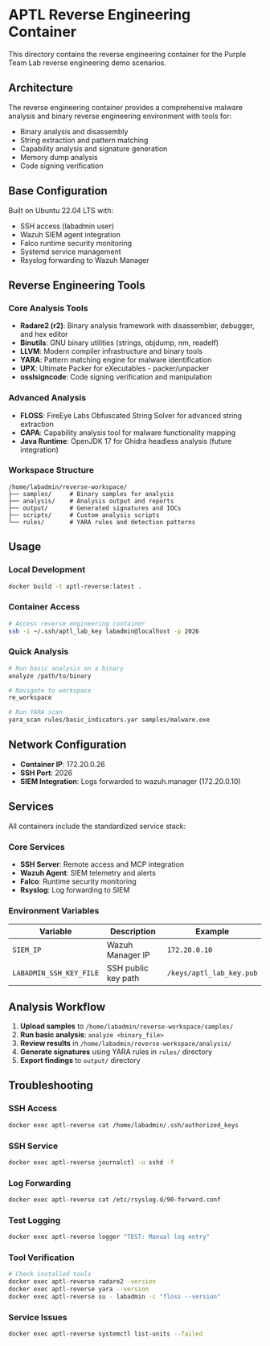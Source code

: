 # APTL Reverse Engineering Container

This directory contains the reverse engineering container for the Purple Team Lab reverse engineering demo scenarios.

## Architecture

The reverse engineering container provides a comprehensive malware analysis and binary reverse engineering environment with tools for:

- Binary analysis and disassembly  
- String extraction and pattern matching
- Capability analysis and signature generation
- Memory dump analysis
- Code signing verification

## Base Configuration

Built on Ubuntu 22.04 LTS with:

- SSH access (labadmin user)  
- Wazuh SIEM agent integration
- Falco runtime security monitoring
- Systemd service management
- Rsyslog forwarding to Wazuh Manager

## Reverse Engineering Tools

### Core Analysis Tools

- **Radare2 (r2)**: Binary analysis framework with disassembler, debugger, and hex editor
- **Binutils**: GNU binary utilities (strings, objdump, nm, readelf)
- **LLVM**: Modern compiler infrastructure and binary tools
- **YARA**: Pattern matching engine for malware identification
- **UPX**: Ultimate Packer for eXecutables - packer/unpacker
- **osslsigncode**: Code signing verification and manipulation

### Advanced Analysis

- **FLOSS**: FireEye Labs Obfuscated String Solver for advanced string extraction
- **CAPA**: Capability analysis tool for malware functionality mapping
- **Java Runtime**: OpenJDK 17 for Ghidra headless analysis (future integration)

### Workspace Structure

```
/home/labadmin/reverse-workspace/
├── samples/     # Binary samples for analysis
├── analysis/    # Analysis output and reports  
├── output/      # Generated signatures and IOCs
├── scripts/     # Custom analysis scripts
└── rules/       # YARA rules and detection patterns
```

## Usage

### Local Development

```bash
docker build -t aptl-reverse:latest .
```

### Container Access

```bash
# Access reverse engineering container
ssh -i ~/.ssh/aptl_lab_key labadmin@localhost -p 2026
```

### Quick Analysis

```bash
# Run basic analysis on a binary
analyze /path/to/binary

# Navigate to workspace
re_workspace

# Run YARA scan
yara_scan rules/basic_indicators.yar samples/malware.exe
```

## Network Configuration

- **Container IP**: 172.20.0.26
- **SSH Port**: 2026  
- **SIEM Integration**: Logs forwarded to wazuh.manager (172.20.0.10)

## Services

All containers include the standardized service stack:

### Core Services

- **SSH Server**: Remote access and MCP integration
- **Wazuh Agent**: SIEM telemetry and alerts
- **Falco**: Runtime security monitoring  
- **Rsyslog**: Log forwarding to SIEM

### Environment Variables

| Variable | Description | Example |
|----------|-------------|---------|
| `SIEM_IP` | Wazuh Manager IP | `172.20.0.10` |
| `LABADMIN_SSH_KEY_FILE` | SSH public key path | `/keys/aptl_lab_key.pub` |

## Analysis Workflow

1. **Upload samples** to `/home/labadmin/reverse-workspace/samples/`
2. **Run basic analysis**: `analyze <binary_file>`
3. **Review results** in `/home/labadmin/reverse-workspace/analysis/`
4. **Generate signatures** using YARA rules in `rules/` directory
5. **Export findings** to `output/` directory

## Troubleshooting

### SSH Access

```bash
docker exec aptl-reverse cat /home/labadmin/.ssh/authorized_keys
```

### SSH Service

```bash
docker exec aptl-reverse journalctl -u sshd -f
```

### Log Forwarding

```bash
docker exec aptl-reverse cat /etc/rsyslog.d/90-forward.conf
```

### Test Logging

```bash
docker exec aptl-reverse logger "TEST: Manual log entry"
```

### Tool Verification

```bash
# Check installed tools
docker exec aptl-reverse radare2 -version
docker exec aptl-reverse yara --version
docker exec aptl-reverse su - labadmin -c "floss --version"
```

### Service Issues

```bash
docker exec aptl-reverse systemctl list-units --failed
```
